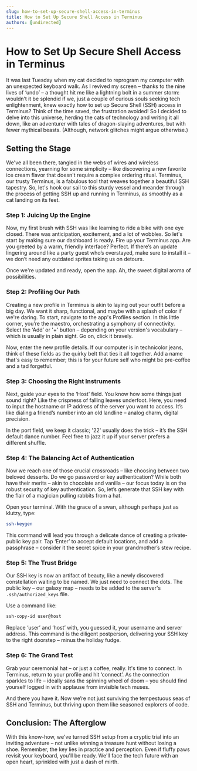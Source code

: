 ```yaml
---
slug: how-to-set-up-secure-shell-access-in-terminus
title: How to Set Up Secure Shell Access in Terminus
authors: [undirected]
---
```



# How to Set Up Secure Shell Access in Terminus

It was last Tuesday when my cat decided to reprogram my computer with an unexpected keyboard walk. As I revived my screen – thanks to the nine lives of ‘undo’ – a thought hit me like a lightning bolt in a summer storm: wouldn’t it be splendid if we, just a couple of curious souls seeking tech enlightenment, knew exactly how to set up Secure Shell (SSH) access in Terminus? Think of the time saved, the frustration avoided! So I decided to delve into this universe, herding the cats of technology and writing it all down, like an adventurer with tales of dragon-slaying adventures, but with fewer mythical beasts. (Although, network glitches might argue otherwise.)

## Setting the Stage

We've all been there, tangled in the webs of wires and wireless connections, yearning for some simplicity – like discovering a new favorite ice cream flavor that doesn't require a complex ordering ritual. Terminus, our trusty Terminus, is a fabulous tool that weaves together a beautiful SSH tapestry. So, let's hook our sail to this sturdy vessel and meander through the process of getting SSH up and running in Terminus, as smoothly as a cat landing on its feet.

### Step 1: Juicing Up the Engine

Now, my first brush with SSH was like learning to ride a bike with one eye closed. There was anticipation, excitement, and a lot of wobbles. So let's start by making sure our dashboard is ready. Fire up your Terminus app. Are you greeted by a warm, friendly interface? Perfect. If there’s an update lingering around like a party guest who’s overstayed, make sure to install it – we don’t need any outdated sprites taking us on detours.

Once we're updated and ready, open the app. Ah, the sweet digital aroma of possibilities.

### Step 2: Profiling Our Path

Creating a new profile in Terminus is akin to laying out your outfit before a big day. We want it sharp, functional, and maybe with a splash of color if we're daring. To start, navigate to the app's Profiles section. In this little corner, you’re the maestro, orchestrating a symphony of connectivity. Select the ‘Add’ or '+' button – depending on your version's vocabulary – which is usually in plain sight. Go on, click it bravely.

Now, enter the new profile details. If our computer is in technicolor jeans, think of these fields as the quirky belt that ties it all together. Add a name that's easy to remember; this is for your future self who might be pre-coffee and a tad forgetful.

### Step 3: Choosing the Right Instruments

Next, guide your eyes to the ‘Host’ field. You know how some things just sound right? Like the crispness of falling leaves underfoot. Here, you need to input the hostname or IP address of the server you want to access. It’s like dialing a friend’s number into an old landline – analog charm, digital precision.

In the port field, we keep it classic; '22' usually does the trick – it’s the SSH default dance number. Feel free to jazz it up if your server prefers a different shuffle.

### Step 4: The Balancing Act of Authentication

Now we reach one of those crucial crossroads – like choosing between two beloved desserts. Do we go password or key authentication? While both have their merits – akin to chocolate and vanilla – our focus today is on the robust security of key authentication. So, let’s generate that SSH key with the flair of a magician pulling rabbits from a hat.

Open your terminal. With the grace of a swan, although perhaps just as klutzy, type:

```bash
ssh-keygen
```

This command will lead you through a delicate dance of creating a private-public key pair. Tap ‘Enter’ to accept default locations, and add a passphrase – consider it the secret spice in your grandmother’s stew recipe.

### Step 5: The Trust Bridge

Our SSH key is now an artifact of beauty, like a newly discovered constellation waiting to be named. We just need to connect the dots. The public key – our galaxy map – needs to be added to the server's `.ssh/authorized_keys` file.

Use a command like:

```bash
ssh-copy-id user@host
```

Replace ‘user’ and ‘host’ with, you guessed it, your username and server address. This command is the diligent postperson, delivering your SSH key to the right doorstep – minus the holiday fudge.

### Step 6: The Grand Test

Grab your ceremonial hat – or just a coffee, really. It's time to connect. In Terminus, return to your profile and hit ‘connect’. As the connection sparkles to life – ideally sans the spinning wheel of doom – you should find yourself logged in with applause from invisible tech muses.

And there you have it. Now we’re not just surviving the tempestuous seas of SSH and Terminus, but thriving upon them like seasoned explorers of code.

## Conclusion: The Afterglow

With this know-how, we've turned SSH setup from a cryptic trial into an inviting adventure – not unlike winning a treasure hunt without losing a shoe. Remember, the key lies in practice and perception. Even if fluffy paws revisit your keyboard, you'll be ready. We'll face the tech future with an open heart, sprinkled with just a dash of mirth.